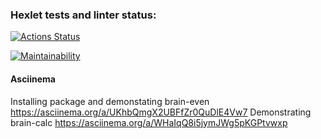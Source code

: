 ### Hexlet tests and linter status:
[![Actions Status](https://github.com/Cherund/python-project-49/actions/workflows/hexlet-check.yml/badge.svg)](https://github.com/Cherund/python-project-49/actions)

[![Maintainability](https://api.codeclimate.com/v1/badges/df95b9c570df11ee5a2e/maintainability)](https://codeclimate.com/github/Cherund/python-project-49/maintainability)

#### Asciinema
Installing package and demonstating brain-even 
https://asciinema.org/a/UKhbQmgX2UBFfZr0QuDlE4Vw7
Demonstrating brain-calc
https://asciinema.org/a/WHaIqQ8i5jymJWg5pKGPtvwxp

